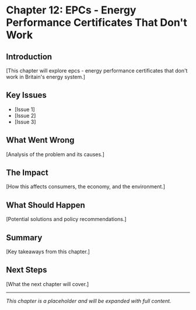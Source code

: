 # Chapter 12: EPCs - Energy Performance Certificates That Don't Work

## Introduction

[This chapter will explore epcs - energy performance certificates that don't work in Britain's energy system.]

## Key Issues

- [Issue 1]
- [Issue 2]
- [Issue 3]

## What Went Wrong

[Analysis of the problem and its causes.]

## The Impact

[How this affects consumers, the economy, and the environment.]

## What Should Happen

[Potential solutions and policy recommendations.]

## Summary

[Key takeaways from this chapter.]

## Next Steps

[What the next chapter will cover.]

---

*This chapter is a placeholder and will be expanded with full content.*
